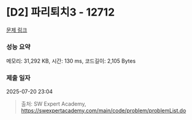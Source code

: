 # [D2] 파리퇴치3 - 12712 

[문제 링크](https://swexpertacademy.com/main/code/problem/problemDetail.do?contestProbId=AXuARWAqDkQDFARa) 

### 성능 요약

메모리: 31,292 KB, 시간: 130 ms, 코드길이: 2,105 Bytes

### 제출 일자

2025-07-20 23:04



> 출처: SW Expert Academy, https://swexpertacademy.com/main/code/problem/problemList.do